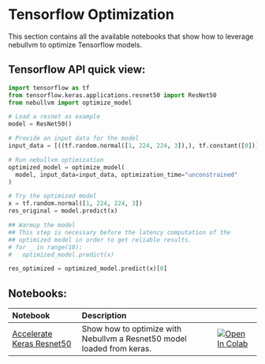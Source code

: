 # **Tensorflow Optimization**

This section contains all the available notebooks that show how to leverage nebullvm to optimize Tensorflow models.

## Tensorflow API quick view:

``` python
import tensorflow as tf
from tensorflow.keras.applications.resnet50 import ResNet50
from nebullvm import optimize_model

# Load a resnet as example
model = ResNet50()

# Provide an input data for the model    
input_data = [((tf.random.normal([1, 224, 224, 3]),), tf.constant([0]))]

# Run nebullvm optimization
optimized_model = optimize_model(
  model, input_data=input_data, optimization_time="unconstrained"
)

# Try the optimized model
x = tf.random.normal([1, 224, 224, 3])
res_original = model.predict(x)

## Warmup the model
## This step is necessary before the latency computation of the 
## optimized model in order to get reliable results.
# for _ in range(10):
#   optimized_model.predict(x)

res_optimized = optimized_model.predict(x)[0]
```

## Notebooks:
| Notebook                                                                                                                                       | Description                                                            |                                                                                                                                                                                                                                                                                                             |
|:-----------------------------------------------------------------------------------------------------------------------------------------------|:-----------------------------------------------------------------------|:------------------------------------------------------------------------------------------------------------------------------------------------------------------------------------------------------------------------------------------------------------------------------------------------------------|
| [Accelerate Keras Resnet50](https://github.com/nebuly-ai/nebullvm/blob/main/notebooks/tensorflow/Accelerate_Tensorflow_ResNet50_with_nebullvm.ipynb) | Show how to optimize with Nebullvm a Resnet50 model loaded from keras. | [![Open In Colab](https://colab.research.google.com/assets/colab-badge.svg)](https://colab.research.google.com/drive/1uv3diN_LavkP1Dcc0bkloGrqrn3Yk9ff?usp=sharing) |
